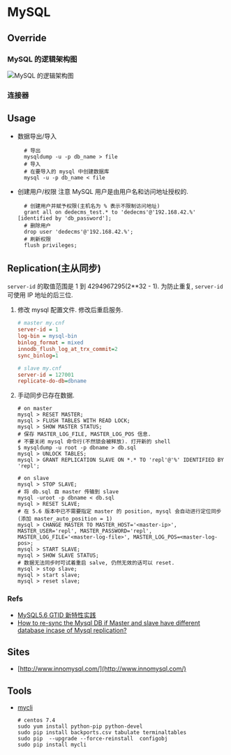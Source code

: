 # MySQL

## Override
### MySQL 的逻辑架构图
![MySQL 的逻辑架构图](https://static001.geekbang.org/resource/image/0d/d9/0d2070e8f84c4801adbfa03bda1f98d9.png)

### 连接器



## Usage
* 数据导出/导入

    ```
      # 导出
      mysqldump -u -p db_name > file
      # 导入
      # 在要导入的 mysql 中创建数据库
      mysql -u -p db_name < file
    ```
* 创建用户/权限
    注意 MySQL 用户是由用户名和访问地址授权的.
    
    ```
      # 创建用户并赋予权限(主机名为 % 表示不限制访问地址)
      grant all on dedecms_test.* to 'dedecms'@'192.168.42.%' [identified by 'db_password'];
      # 删除用户
      drop user 'dedecms'@'192.168.42.%';
      # 刷新权限
      flush privileges;
    ```
    
## Replication(主从同步)
`server-id` 的取值范围是 1 到 4294967295(2**32 - 1). 为防止重复, `server-id` 可使用 IP 地址的后三位.

1. 修改 mysql 配置文件. 修改后重启服务.

    ```ini
    # master my.cnf
    server-id = 1
    log-bin = mysql-bin
    binlog_format = mixed
    innodb_flush_log_at_trx_commit=2
    sync_binlog=1
    ```
    
    ```ini
    # slave my.cnf
    server-id = 127001
    replicate-do-db=dbname
    ```

2. 手动同步已存在数据.
    
    ```shell
    # on master
    mysql > RESET MASTER;
    mysql > FLUSH TABLES WITH READ LOCK;
    mysql > SHOW MASTER STATUS;
    # 保存 MASTER_LOG_FILE, MASTER_LOG_POS 信息.
    # 不要关闭 mysql 命令行(不然锁会被释放). 打开新的 shell
    $ mysqldump -u root -p dbname > db.sql
    mysql > UNLOCK TABLES;
    mysql > GRANT REPLICATION SLAVE ON *.* TO 'repl'@'%' IDENTIFIED BY 'repl';
    
    # on slave
    mysql > STOP SLAVE;
    # 将 db.sql 自 master 传输到 slave
    mysql -uroot -p dbname < db.sql
    mysql > RESET SLAVE;
    # 在 5.6 版本中已不需要指定 master 的 position, mysql 会自动进行定位同步(添加 master_auto_position = 1)
    mysql > CHANGE MASTER TO MASTER_HOST='<master-ip>', MASTER_USER='repl', MASTER_PASSWORD='repl',  MASTER_LOG_FILE='<master-log-file>', MASTER_LOG_POS=<master-log-pos>;
    mysql > START SLAVE;
    mysql > SHOW SLAVE STATUS;
    # 数据无法同步时可试着重启 salve, 仍然无效的话可以 reset.
    mysql > stop slave;
    mysql > start slave;
    mysql > reset slave;
    ```

### Refs
* [MySQL5.6 GTID 新特性实践](http://cenalulu.github.io/mysql/mysql-5-6-gtid-basic/)
* [How to re-sync the Mysql DB if Master and slave have different database incase of Mysql replication?](https://stackoverflow.com/questions/2366018/how-to-re-sync-the-mysql-db-if-master-and-slave-have-different-database-incase-o#answer-3229580)
    
## Sites
* [http://www.innomysql.com/](http://www.innomysql.com/)


## Tools
* [mycli](https://www.mycli.net/)

    ```shell
    # centos 7.4
    sudo yum install python-pip python-devel
    sudo pip install backports.csv tabulate terminaltables
    sudo pip  --upgrade --force-reinstall  configobj    
    sudo pip install mycli
    ```
